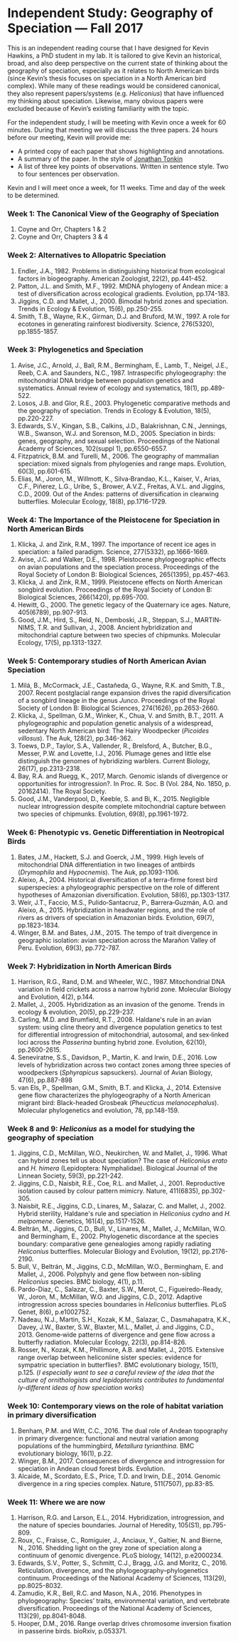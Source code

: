 # Independent Study: Geography of Speciation — Fall 2017

This is an independent reading course that I have designed for Kevin Hawkins, a PhD student in my lab. It is tailored to give Kevin an historical, broad, and also deep perspective on the current state of thinking about the geography of speciation, especially as it relates to North American birds (since Kevin’s thesis focuses on speciation in a North American bird complex).  While many of these readings would be considered canonical, they also represent papers/systems (e.g. *Heliconius*) that have  influenced my thinking about speciation. Likewise, many obvious papers were excluded because of Kevin’s existing familiarity with the topic.

For the independent study, I will be meeting with Kevin once a week for 60 minutes. During that meeting we will discuss the three papers. 24 hours before our meeting, Kevin will provide me:
- A printed copy of each paper that shows highlighting and annotations.
- A summary of the paper.  In the style of [Jonathan Tonkin](http://jdtonkin.github.io/365papers)
- A list of three key points of observations. Written in sentence style. Two to four sentences per observation.

Kevin and I will meet once a week, for 11 weeks. Time and day of the week to be determined.

### Week 1:  The Canonical View of the Geography of Speciation
1. Coyne and Orr, Chapters 1 & 2
2. Coyne and Orr, Chapters 3 & 4

### Week 2: Alternatives to Allopatric Speciation
1. Endler, J.A., 1982. Problems in distinguishing historical from ecological factors in biogeography. American Zoologist, 22(2), pp.441-452.
2.  Patton, J.L. and Smith, M.F., 1992. MtDNA phylogeny of Andean mice: a test of diversification across ecological gradients. Evolution, pp.174-183.
3. Jiggins, C.D. and Mallet, J., 2000. Bimodal hybrid zones and speciation. Trends in Ecology & Evolution, 15(6), pp.250-255.
4. Smith, T.B., Wayne, R.K., Girman, D.J. and Bruford, M.W., 1997. A role for ecotones in generating rainforest biodiversity. Science, 276(5320), pp.1855-1857.

### Week 3:  Phylogenetics and Speciation
1. Avise, J.C., Arnold, J., Ball, R.M., Bermingham, E., Lamb, T., Neigel, J.E., Reeb, C.A. and Saunders, N.C., 1987. Intraspecific phylogeography: the mitochondrial DNA bridge between population genetics and systematics. Annual review of ecology and systematics, 18(1), pp.489-522.
2. Losos, J.B. and Glor, R.E., 2003. Phylogenetic comparative methods and the geography of speciation. Trends in Ecology & Evolution, 18(5), pp.220-227.
3. Edwards, S.V., Kingan, S.B., Calkins, J.D., Balakrishnan, C.N., Jennings, W.B., Swanson, W.J. and Sorenson, M.D., 2005. Speciation in birds: genes, geography, and sexual selection. Proceedings of the National Academy of Sciences, 102(suppl 1), pp.6550-6557.
4. Fitzpatrick, B.M. and Turelli, M., 2006. The geography of mammalian speciation: mixed signals from phylogenies and range maps. Evolution, 60(3), pp.601-615.
5. Elias, M., Joron, M., Willmott, K., Silva‐Brandao, K.L., Kaiser, V., Arias, C.F., Piñerez, L.G., Uribe, S., Brower, A.V.Z., Freitas, A.V.L. and Jiggins, C.D., 2009. Out of the Andes: patterns of diversification in clearwing butterflies. Molecular Ecology, 18(8), pp.1716-1729.

### Week 4:  The Importance of the Pleistocene for Speciation in North American Birds
1.  Klicka, J. and Zink, R.M., 1997. The importance of recent ice ages in speciation: a failed paradigm. Science, 277(5332), pp.1666-1669.
2.  Avise, J.C. and Walker, D.E., 1998. Pleistocene phylogeographic effects on avian populations and the speciation process. Proceedings of the Royal Society of London B: Biological Sciences, 265(1395), pp.457-463.	
3. Klicka, J. and Zink, R.M., 1999. Pleistocene effects on North American songbird evolution. Proceedings of the Royal Society of London B: Biological Sciences, 266(1420), pp.695-700.
4.  Hewitt, G., 2000. The genetic legacy of the Quaternary ice ages. Nature, 405(6789), pp.907-913.
5.  Good, J.M., Hird, S., Reid, N., Demboski, J.R., Steppan, S.J., MARTIN‐NIMS, T.R. and Sullivan, J., 2008. Ancient hybridization and mitochondrial capture between two species of chipmunks. Molecular Ecology, 17(5), pp.1313-1327.

### Week 5: Contemporary studies of North American Avian Speciation
1. Milá, B., McCormack, J.E., Castañeda, G., Wayne, R.K. and Smith, T.B., 2007. Recent postglacial range expansion drives the rapid diversification of a songbird lineage in the genus *Junco*. Proceedings of the Royal Society of London B: Biological Sciences, 274(1626), pp.2653-2660.
2.  Klicka, J., Spellman, G.M., Winker, K., Chua, V. and Smith, B.T., 2011. A phylogeographic and population genetic analysis of a widespread, sedentary North American bird: The Hairy Woodpecker (*Picoides villosus*). The Auk, 128(2), pp.346-362.
3.  Toews, D.P., Taylor, S.A., Vallender, R., Brelsford, A., Butcher, B.G., Messer, P.W. and Lovette, I.J., 2016. Plumage genes and little else distinguish the genomes of hybridizing warblers. Current Biology, 26(17), pp.2313-2318.
4. Bay, R.A. and Ruegg, K., 2017, March. Genomic islands of divergence or opportunities for introgression?. In Proc. R. Soc. B (Vol. 284, No. 1850, p. 20162414). The Royal Society.
5.   Good, J.M., Vanderpool, D., Keeble, S. and Bi, K., 2015. Negligible nuclear introgression despite complete mitochondrial capture between two species of chipmunks. Evolution, 69(8), pp.1961-1972.

### Week 6:  Phenotypic vs. Genetic Differentiation in Neotropical Birds
1. Bates, J.M., Hackett, S.J. and Goerck, J.M., 1999. High levels of mitochondrial DNA differentiation in two lineages of antbirds (*Drymophila* and *Hypocnemis*). The Auk, pp.1093-1106.
2.  Aleixo, A., 2004. Historical diversification of a terra-firme forest bird superspecies: a phylogeographic perspective on the role of different hypotheses of Amazonian diversification. Evolution, 58(6), pp.1303-1317.
3.  Weir, J.T., Faccio, M.S., Pulido‐Santacruz, P., Barrera‐Guzmán, A.O. and Aleixo, A., 2015. Hybridization in headwater regions, and the role of rivers as drivers of speciation in Amazonian birds. Evolution, 69(7), pp.1823-1834.
4. Winger, B.M. and Bates, J.M., 2015. The tempo of trait divergence in geographic isolation: avian speciation across the Marañon Valley of Peru. Evolution, 69(3), pp.772-787.

### Week 7: Hybridization in North American Birds
1.  Harrison, R.G., Rand, D.M. and Wheeler, W.C., 1987. Mitochondrial DNA variation in field crickets across a narrow hybrid zone. Molecular Biology and Evolution, 4(2), p.144. 
2. Mallet, J., 2005. Hybridization as an invasion of the genome. Trends in ecology & evolution, 20(5), pp.229-237.
3. Carling, M.D. and Brumfield, R.T., 2008. Haldane's rule in an avian system: using cline theory and divergence population genetics to test for differential introgression of mitochondrial, autosomal, and sex‐linked loci across the *Passerina* bunting hybrid zone. Evolution, 62(10), pp.2600-2615.
4. Seneviratne, S.S., Davidson, P., Martin, K. and Irwin, D.E., 2016. Low levels of hybridization across two contact zones among three species of woodpeckers (*Sphyrapicus* sapsuckers). Journal of Avian Biology, 47(6), pp.887-898
5. van Els, P., Spellman, G.M., Smith, B.T. and Klicka, J., 2014. Extensive gene flow characterizes the phylogeography of a North American migrant bird: Black-headed Grosbeak (*Pheucticus melanocephalus*). Molecular phylogenetics and evolution, 78, pp.148-159.

### Week 8 and 9:  *Heliconius* as a model for studying the geography of speciation
1. Jiggins, C.D., McMillan, W.O., Neukirchen, W. and Mallet, J., 1996. What can hybrid zones tell us about speciation? The case of *Heliconius erato* and *H. himera* (Lepidoptera: Nymphalidae). Biological Journal of the Linnean Society, 59(3), pp.221-242.
2. Jiggins, C.D., Naisbit, R.E., Coe, R.L. and Mallet, J., 2001. Reproductive isolation caused by colour pattern mimicry. Nature, 411(6835), pp.302-305.
3.  Naisbit, R.E., Jiggins, C.D., Linares, M., Salazar, C. and Mallet, J., 2002. Hybrid sterility, Haldane's rule and speciation in *Heliconius cydno* and *H. melpomene*. Genetics, 161(4), pp.1517-1526.
4. Beltrán, M., Jiggins, C.D., Bull, V., Linares, M., Mallet, J., McMillan, W.O. and Bermingham, E., 2002. Phylogenetic discordance at the species boundary: comparative gene genealogies among rapidly radiating *Heliconius* butterflies. Molecular Biology and Evolution, 19(12), pp.2176-2190. 
5. Bull, V., Beltrán, M., Jiggins, C.D., McMillan, W.O., Bermingham, E. and Mallet, J., 2006. Polyphyly and gene flow between non-sibling *Heliconius* species. BMC biology, 4(1), p.11.
6. Pardo-Diaz, C., Salazar, C., Baxter, S.W., Merot, C., Figueiredo-Ready, W., Joron, M., McMillan, W.O. and Jiggins, C.D., 2012. Adaptive introgression across species boundaries in *Heliconius* butterflies. PLoS Genet, 8(6), p.e1002752.
7.  Nadeau, N.J., Martin, S.H., Kozak, K.M., Salazar, C., Dasmahapatra, K.K., Davey, J.W., Baxter, S.W., Blaxter, M.L., Mallet, J. and Jiggins, C.D., 2013. Genome‐wide patterns of divergence and gene flow across a butterfly radiation. Molecular Ecology, 22(3), pp.814-826.
8.  Rosser, N., Kozak, K.M., Phillimore, A.B. and Mallet, J., 2015. Extensive range overlap between heliconiine sister species: evidence for sympatric speciation in butterflies?. BMC evolutionary biology, 15(1), p.125.  (*I especially want to see a careful review of the idea that the culture of ornithologists and lepidopterists contributes to fundamental ly-different ideas of how speciation works*)

### Week 10: Contemporary views on the role of habitat variation in primary diversification
1. Benham, P.M. and Witt, C.C., 2016. The dual role of Andean topography in primary divergence: functional and neutral variation among populations of the hummingbird, *Metallura tyrianthina*. BMC evolutionary biology, 16(1), p.22.
2. Winger, B.M., 2017. Consequences of divergence and introgression for speciation in Andean cloud forest birds. Evolution.
3.  Alcaide, M., Scordato, E.S., Price, T.D. and Irwin, D.E., 2014. Genomic divergence in a ring species complex. Nature, 511(7507), pp.83-85.

### Week 11:  Where we are now
1. Harrison, R.G. and Larson, E.L., 2014. Hybridization, introgression, and the nature of species boundaries. Journal of Heredity, 105(S1), pp.795-809.
2. Roux, C., Fraisse, C., Romiguier, J., Anciaux, Y., Galtier, N. and Bierne, N., 2016. Shedding light on the grey zone of speciation along a continuum of genomic divergence. PLoS biology, 14(12), p.e2000234.
3. Edwards, S.V., Potter, S., Schmitt, C.J., Bragg, J.G. and Moritz, C., 2016. Reticulation, divergence, and the phylogeography–phylogenetics continuum. Proceedings of the National Academy of Sciences, 113(29), pp.8025-8032.
4.  Zamudio, K.R., Bell, R.C. and Mason, N.A., 2016. Phenotypes in phylogeography: Species’ traits, environmental variation, and vertebrate diversification. Proceedings of the National Academy of Sciences, 113(29), pp.8041-8048.
5.  Hooper, D.M., 2016. Range overlap drives chromosome inversion fixation in passerine birds. bioRxiv, p.053371.
